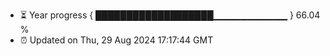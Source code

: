 - ⏳ Year progress { ███████████████████▁▁▁▁▁▁▁▁▁▁▁ } 66.04 %
- ⏰ Updated on Thu, 29 Aug 2024 17:17:44 GMT

